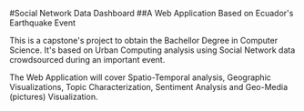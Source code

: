 #Social Network Data Dashboard
##A Web Application Based on Ecuador's Earthquake Event

This is a capstone's project to obtain the Bachellor Degree in Computer Science.
It's based on Urban Computing analysis using Social Network data crowdsourced 
during an important event.

The Web Application will cover Spatio-Temporal analysis, Geographic Visualizations,
Topic Characterization, Sentiment Analysis and Geo-Media (pictures) Visualization.
